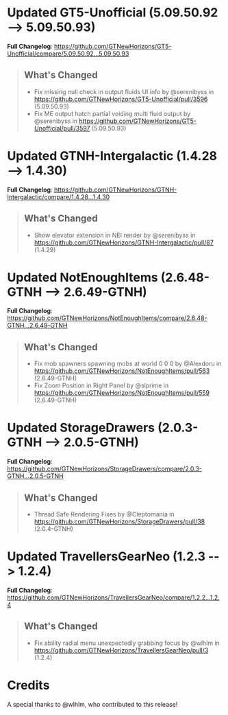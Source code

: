 # Updated GT5-Unofficial (5.09.50.92 -->  5.09.50.93)
**Full Changelog**: https://github.com/GTNewHorizons/GT5-Unofficial/compare/5.09.50.92...5.09.50.93
>## What's Changed
> * Fix missing null check in output fluids UI info by @serenibyss in https://github.com/GTNewHorizons/GT5-Unofficial/pull/3596 (5.09.50.93)
> * Fix ME output hatch partial voiding multi fluid output by @serenibyss in https://github.com/GTNewHorizons/GT5-Unofficial/pull/3597 (5.09.50.93)
>

# Updated GTNH-Intergalactic (1.4.28 -->  1.4.30)
**Full Changelog**: https://github.com/GTNewHorizons/GTNH-Intergalactic/compare/1.4.28...1.4.30
>## What's Changed
> * Show elevator extension in NEI render by @serenibyss in https://github.com/GTNewHorizons/GTNH-Intergalactic/pull/87 (1.4.29)
>

# Updated NotEnoughItems (2.6.48-GTNH -->  2.6.49-GTNH)
**Full Changelog**: https://github.com/GTNewHorizons/NotEnoughItems/compare/2.6.48-GTNH...2.6.49-GTNH
>## What's Changed
> * Fix mob spawners spawning mobs at world 0 0 0 by @Alexdoru in https://github.com/GTNewHorizons/NotEnoughItems/pull/563 (2.6.49-GTNH)
> * Fix Zoom Position in Right Panel by @slprime in https://github.com/GTNewHorizons/NotEnoughItems/pull/559 (2.6.49-GTNH)
>

# Updated StorageDrawers (2.0.3-GTNH -->  2.0.5-GTNH)
**Full Changelog**: https://github.com/GTNewHorizons/StorageDrawers/compare/2.0.3-GTNH...2.0.5-GTNH
>## What's Changed
> * Thread Safe Rendering Fixes by @Cleptomania in https://github.com/GTNewHorizons/StorageDrawers/pull/38 (2.0.4-GTNH)
>

# Updated TravellersGearNeo (1.2.3 -->  1.2.4)
**Full Changelog**: https://github.com/GTNewHorizons/TravellersGearNeo/compare/1.2.2...1.2.4
>## What's Changed
> * Fix ability radial menu unexpectedly grabbing focus by @wlhlm in https://github.com/GTNewHorizons/TravellersGearNeo/pull/3 (1.2.4)
>

# Credits
A special thanks to @wlhlm, who contributed to this release!